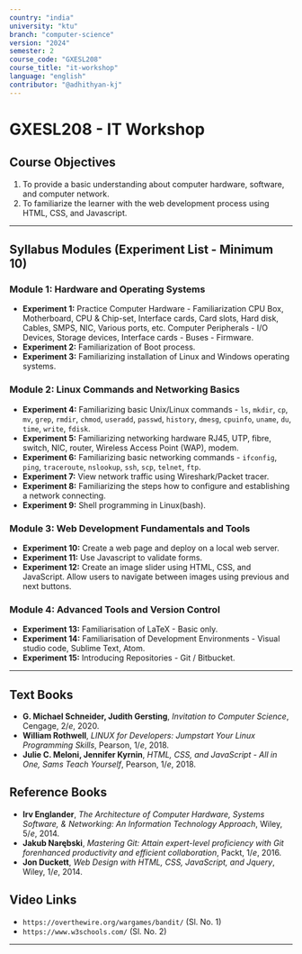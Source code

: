 ```yaml
---
country: "india"
university: "ktu"
branch: "computer-science"
version: "2024"
semester: 2
course_code: "GXESL208"
course_title: "it-workshop"
language: "english"
contributor: "@adhithyan-kj"
---
```


# GXESL208 - IT Workshop

## Course Objectives
1. To provide a basic understanding about computer hardware, software, and computer network.
2. To familiarize the learner with the web development process using HTML, CSS, and Javascript.

---
## Syllabus Modules (Experiment List - Minimum 10)

### Module 1: Hardware and Operating Systems
- **Experiment 1:** Practice Computer Hardware - Familiarization CPU Box, Motherboard, CPU & Chip-set, Interface cards, Card slots, Hard disk, Cables, SMPS, NIC, Various ports, etc. Computer Peripherals - I/O Devices, Storage devices, Interface cards - Buses - Firmware.
- **Experiment 2:** Familiarization of Boot process.
- **Experiment 3:** Familiarizing installation of Linux and Windows operating systems.

### Module 2: Linux Commands and Networking Basics
- **Experiment 4:** Familiarizing basic Unix/Linux commands - `ls`, `mkdir`, `cp`, `mv`, `grep`, `rmdir`, `chmod`, `useradd`, `passwd`, `history`, `dmesg`, `cpuinfo`, `uname`, `du`, `time`, `write`, `fdisk`.
- **Experiment 5:** Familiarizing networking hardware RJ45, UTP, fibre, switch, NIC, router, Wireless Access Point (WAP), modem.
- **Experiment 6:** Familiarizing basic networking commands - `ifconfig`, `ping`, `traceroute`, `nslookup`, `ssh`, `scp`, `telnet`, `ftp`.
- **Experiment 7:** View network traffic using Wireshark/Packet tracer.
- **Experiment 8:** Familiarizing the steps how to configure and establishing a network connecting.
- **Experiment 9:** Shell programming in Linux(bash).

### Module 3: Web Development Fundamentals and Tools
- **Experiment 10:** Create a web page and deploy on a local web server.
- **Experiment 11:** Use Javascript to validate forms.
- **Experiment 12:** Create an image slider using HTML, CSS, and JavaScript. Allow users to navigate between images using previous and next buttons.

### Module 4: Advanced Tools and Version Control
- **Experiment 13:** Familiarisation of LaTeX - Basic only.
- **Experiment 14:** Familiarisation of Development Environments - Visual studio code, Sublime Text, Atom.
- **Experiment 15:** Introducing Repositories - Git / Bitbucket.

---
## Text Books
- **G. Michael Schneider, Judith Gersting**, *Invitation to Computer Science*, Cengage, $2/e$, 2020.
- **William Rothwell**, *LINUX for Developers: Jumpstart Your Linux Programming Skills*, Pearson, $1/e$, 2018.
- **Julie C. Meloni, Jennifer Kyrnin**, *HTML, CSS, and JavaScript - All in One, Sams Teach Yourself*, Pearson, $1/e$, 2018.

## Reference Books
- **Irv Englander**, *The Architecture of Computer Hardware, Systems Software, & Networking: An Information Technology Approach*, Wiley, $5/e$, 2014.
- **Jakub Narębski**, *Mastering Git: Attain expert-level proficiency with Git forenhanced productivity and efficient collaboration*, Packt, $1/e$, 2016.
- **Jon Duckett**, *Web Design with HTML, CSS, JavaScript, and Jquery*, Wiley, $1/e$, 2014.

## Video Links
- `https://overthewire.org/wargames/bandit/` (Sl. No. 1)
- `https://www.w3schools.com/` (Sl. No. 2)

---